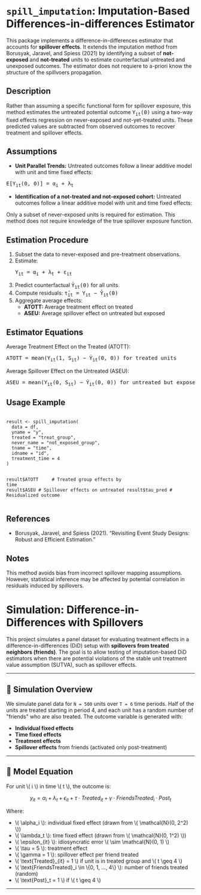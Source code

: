 <h1><code>spill_imputation</code>: Imputation-Based Differences-in-differences Estimator</h1>

This package implements a difference-in-differences estimator that accounts for **spillover effects**. It extends the imputation method from Borusyak, Jaravel, and Spiess (2021) by identifying a subset of **not-exposed** and **not-treated** units to estimate counterfactual untreated and unexposed outcomes. The estimator does not requiere to a-priori know the structure of the spillvoers propagation. 

<h2>Description</h2>
<p>
Rather than assuming a specific functional form for spillover exposure, this method estimates the untreated potential outcome 
<span style="font-family:monospace;">Y<sub>it</sub>(0)</span> using a two-way fixed effects regression on never-exposed and not-yet-treated units. 
These predicted values are subtracted from observed outcomes to recover treatment and spillover effects.
</p>

<h2>Assumptions</h2>
<ul>
  <li><b>Unit Parallel Trends:</b> Untreated outcomes follow a linear additive model with unit and time fixed effects:</li>
</ul>
<pre>
E[Y<sub>it</sub>(0, 0)] = α<sub>i</sub> + λ<sub>t</sub>
</pre>

<ul>
  <li><b>Identification of a not-treated and not-exposed cohort:</b> Untreated outcomes follow a linear additive model with unit and time fixed effects:</li>
</ul>
<p>
Only a subset of never-exposed units is required for estimation. This method does not require knowledge of the true spillover exposure function.
</p>

<h2>Estimation Procedure</h2>
<ol>
  <li>Subset the data to never-exposed and pre-treatment observations.</li>
  <li>Estimate:
  <pre>Y<sub>it</sub> = α<sub>i</sub> + λ<sub>t</sub> + ε<sub>it</sub></pre>
  </li>
  <li>Predict counterfactual <span style="font-family:monospace;">Ŷ<sub>it</sub>(0)</span> for all units.</li>
  <li>Compute residuals: <span style="font-family:monospace;">τ̂<sub>it</sub> = Y<sub>it</sub> − Ŷ<sub>it</sub>(0)</span></li>
  <li>Aggregate average effects:
    <ul>
      <li><b>ATOTT:</b> Average treatment effect on treated</li>
      <li><b>ASEU:</b> Average spillover effect on untreated but exposed</li>
    </ul>
  </li>
</ol>

<h2>Estimator Equations</h2>
<p>Average Treatment Effect on the Treated (ATOTT):</p>
<pre>
ATOTT = mean(Y<sub>it</sub>(1, S<sub>it</sub>) − Ŷ<sub>it</sub>(0, 0)) for treated units
</pre>

<p>Average Spillover Effect on the Untreated (ASEU):</p>
<pre>
ASEU = mean(Y<sub>it</sub>(0, S<sub>it</sub>) − Ŷ<sub>it</sub>(0, 0)) for untreated but exposed units
</pre>

<h2>Usage Example</h2>
<pre><code>
result <- spill_imputation(
  data = df,
  yname = "y",
  treated = "treat_group",
  never_name = "not_exposed_group",
  tname = "time",
  idname = "id",
  treatment_time = 4
)

result$ATOTT     # Treated group effects by time
result$ASEU      # Spillover effects on untreated
result$tau_pred  # Residualized outcome
</code></pre>

<h2>References</h2>
<ul>
  <li>Borusyak, Jaravel, and Spiess (2021). “Revisiting Event Study Designs: Robust and Efficient Estimation.”</li>
</ul>

<h2>Notes</h2>
<p>
This method avoids bias from incorrect spillover mapping assumptions. However, statistical inference may be affected by potential correlation in residuals induced by spillovers.
</p>

</body>
</html>

# Simulation: Difference-in-Differences with Spillovers

This project simulates a panel dataset for evaluating treatment effects in a difference-in-differences (DiD) setup with **spillovers from treated neighbors (friends)**. The goal is to allow testing of imputation-based DiD estimators when there are potential violations of the stable unit treatment value assumption (SUTVA), such as spillover effects.

---

## 🔢 Simulation Overview

We simulate panel data for `N = 500` units over `T = 6` time periods. Half of the units are treated starting in period 4, and each unit has a random number of "friends" who are also treated. The outcome variable is generated with:

- **Individual fixed effects**
- **Time fixed effects**
- **Treatment effects**
- **Spillover effects** from friends (activated only post-treatment)

---

## 📐 Model Equation

For unit \\( i \\) in time \\( t \\), the outcome is:

$$
y_{it} = \alpha_i + \lambda_t + \epsilon_{it} + \tau \cdot Treated_{it} + \gamma \cdot FriendsTreated_i \cdot Post_{t}
$$

Where:

- \\( \\alpha_i \\): individual fixed effect (drawn from \\( \\mathcal{N}(0, 2^2) \\))  
- \\( \\lambda_t \\): time fixed effect (drawn from \\( \\mathcal{N}(0, 1^2) \\))  
- \\( \\epsilon_{it} \\): idiosyncratic error \\( \\sim \\mathcal{N}(0, 1) \\)  
- \\( \\tau = 5 \\): treatment effect  
- \\( \\gamma = 1 \\): spillover effect per friend treated  
- \\( \\text{Treated}_{it} = 1 \\) if unit is in treated group and \\( t \\geq 4 \\)  
- \\( \\text{FriendsTreated}_i \\in \\{0, 1, ..., 4\\} \\): number of friends treated (random)  
- \\( \\text{Post}_t = 1 \\) if \\( t \\geq 4 \\)

---

